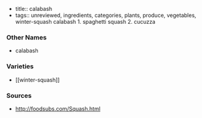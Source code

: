 - title:: calabash
- tags:: unreviewed, ingredients, categories, plants, produce, vegetables, winter-squash
calabash 1. spaghetti squash 2. cucuzza

### Other Names

* calabash

### Varieties

* [[winter-squash]]

### Sources
* http://foodsubs.com/Squash.html
